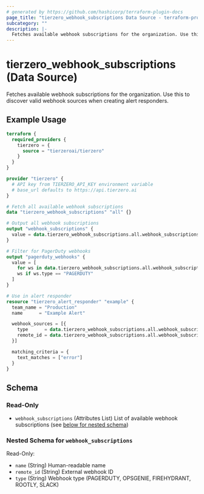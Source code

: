 ```yaml
---
# generated by https://github.com/hashicorp/terraform-plugin-docs
page_title: "tierzero_webhook_subscriptions Data Source - terraform-provider-tierzero"
subcategory: ""
description: |-
  Fetches available webhook subscriptions for the organization. Use this to discover valid webhook sources when creating alert responders.
---
```


# tierzero_webhook_subscriptions (Data Source)

Fetches available webhook subscriptions for the organization. Use this to discover valid webhook sources when creating alert responders.

## Example Usage

```terraform
terraform {
  required_providers {
    tierzero = {
      source = "tierzeroai/tierzero"
    }
  }
}

provider "tierzero" {
  # API key from TIERZERO_API_KEY environment variable
  # base_url defaults to https://api.tierzero.ai
}

# Fetch all available webhook subscriptions
data "tierzero_webhook_subscriptions" "all" {}

# Output all webhook subscriptions
output "webhook_subscriptions" {
  value = data.tierzero_webhook_subscriptions.all.webhook_subscriptions
}

# Filter for PagerDuty webhooks
output "pagerduty_webhooks" {
  value = [
    for ws in data.tierzero_webhook_subscriptions.all.webhook_subscriptions :
    ws if ws.type == "PAGERDUTY"
  ]
}

# Use in alert responder
resource "tierzero_alert_responder" "example" {
  team_name = "Production"
  name      = "Example Alert"

  webhook_sources = [{
    type      = data.tierzero_webhook_subscriptions.all.webhook_subscriptions[0].type
    remote_id = data.tierzero_webhook_subscriptions.all.webhook_subscriptions[0].remote_id
  }]

  matching_criteria = {
    text_matches = ["error"]
  }
}
```

<!-- schema generated by tfplugindocs -->
## Schema

### Read-Only

- `webhook_subscriptions` (Attributes List) List of available webhook subscriptions (see [below for nested schema](#nestedatt--webhook_subscriptions))

<a id="nestedatt--webhook_subscriptions"></a>
### Nested Schema for `webhook_subscriptions`

Read-Only:

- `name` (String) Human-readable name
- `remote_id` (String) External webhook ID
- `type` (String) Webhook type (PAGERDUTY, OPSGENIE, FIREHYDRANT, ROOTLY, SLACK)
